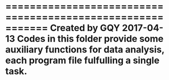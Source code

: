 ===========================================================
Created by GQY
2017-04-13
Codes in this folder provide some auxiliary functions for 
data analysis, each program file fulfulling a single task. 
===========================================================

